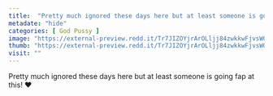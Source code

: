 ```yaml
---
title:  "Pretty much ignored these days here but at least someone is going fap at this! ❤️"
metadate: "hide"
categories: [ God Pussy ]
image: "https://external-preview.redd.it/Tr7JIZOYjrArOLljj84zwkkwFjvsWO0vJxNUWso2V58.jpg?auto=webp&s=13aa590271084ce1fa8839528fdd7fde6722cd27"
thumb: "https://external-preview.redd.it/Tr7JIZOYjrArOLljj84zwkkwFjvsWO0vJxNUWso2V58.jpg?width=1080&crop=smart&auto=webp&s=5a1a1654ff7be8cd6036711ad049afec7b550dcb"
visit: ""
---
```

Pretty much ignored these days here but at least someone is going fap at this! ❤️
